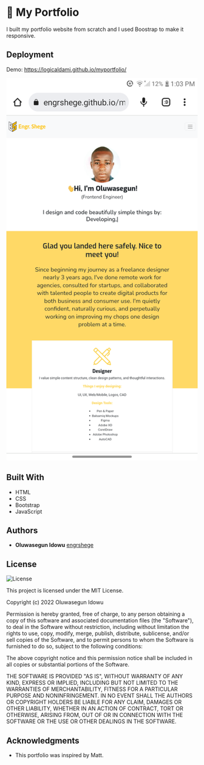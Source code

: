 # 💼 My Portfolio

I built my portfolio website from scratch and I used Boostrap to make it responsive.

## Deployment

Demo: https://logicaldami.github.io/myportfolio/

![nyportfolio](./img/Capture.png)


## Built With

  * HTML
  * CSS
  * Bootstrap
  * JavaScript


## Authors

  - **Oluwasegun Idowu**
    [engrshege](https://github.com/logicaldami/)


## License

![License](https://img.shields.io/badge/license-MIT%20License-blue.svg)

This project is licensed under the MIT License.

Copyright (c) 2022 Oluwasegun Idowu

Permission is hereby granted, free of charge, to any person obtaining a copy
of this software and associated documentation files (the "Software"), to deal
in the Software without restriction, including without limitation the rights
to use, copy, modify, merge, publish, distribute, sublicense, and/or sell
copies of the Software, and to permit persons to whom the Software is
furnished to do so, subject to the following conditions:

The above copyright notice and this permission notice shall be included in all
copies or substantial portions of the Software.

THE SOFTWARE IS PROVIDED "AS IS", WITHOUT WARRANTY OF ANY KIND, EXPRESS OR
IMPLIED, INCLUDING BUT NOT LIMITED TO THE WARRANTIES OF MERCHANTABILITY,
FITNESS FOR A PARTICULAR PURPOSE AND NONINFRINGEMENT. IN NO EVENT SHALL THE
AUTHORS OR COPYRIGHT HOLDERS BE LIABLE FOR ANY CLAIM, DAMAGES OR OTHER
LIABILITY, WHETHER IN AN ACTION OF CONTRACT, TORT OR OTHERWISE, ARISING FROM,
OUT OF OR IN CONNECTION WITH THE SOFTWARE OR THE USE OR OTHER DEALINGS IN THE
SOFTWARE.

## Acknowledgments

  * This portfolio was inspired by Matt.
